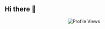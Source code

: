 ## Hi there 👋


<p align="center">
  <img  src="https://komarev.com/ghpvc/?username=shabinx30&label=Profile+Visits&color=blueviolet&style=flat-square" alt="Profile Views" />
</p>
